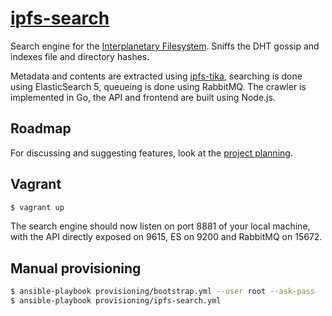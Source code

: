 # [ipfs-search](http://ipfs-search.com)
Search engine for the [Interplanetary Filesystem](https://ipfs.io). Sniffs the DHT gossip and indexes file and directory hashes.

Metadata and contents are extracted using [ipfs-tika](https://github.com/dokterbob/ipfs-tika), searching is done using ElasticSearch 5, queueing is done using RabbitMQ. The crawler is implemented in Go, the API and frontend are built using Node.js.

## Roadmap
For discussing and suggesting features, look at the [project planning](https://github.com/ipfs-search/ipfs-search/projects).

## Vagrant
```bash
$ vagrant up
```
The search engine should now listen on port 8881 of your local machine, with the API directly exposed on 9615, ES on 9200 and RabbitMQ on 15672.

## Manual provisioning
```bash
$ ansible-playbook provisioning/bootstrap.yml --user root --ask-pass
$ ansible-playbook provisioning/ipfs-search.yml
```
